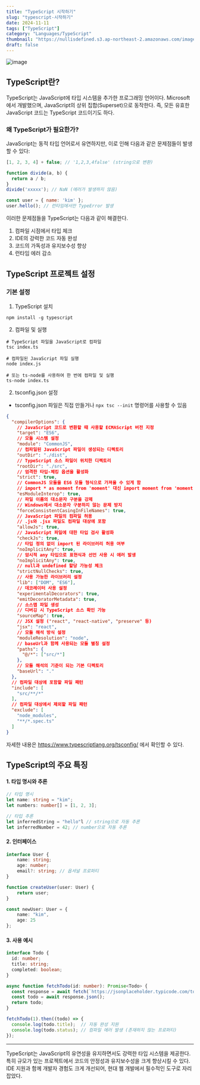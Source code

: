 ```yaml
---
title: "TypeScript 시작하기"
slug: "typescript-시작하기"
date: 2024-11-11
tags: ["TypeScript"]
category: "Languages/TypeScript"
thumbnail: "https://nullisdefined.s3.ap-northeast-2.amazonaws.com/images/bdb3fceafe9378092615c3f6ddf659a2.png"
draft: false
---
```

![image](https://nullisdefined.s3.ap-northeast-2.amazonaws.com/images/bdb3fceafe9378092615c3f6ddf659a2.png)

## TypeScript란?
TypeScript는 JavaScript에 타입 시스템을 추가한 프로그래밍 언어이다. Microsoft에서 개발했으며, JavaScript의 상위 집합(Superset)으로 동작한다. 즉, 모든 유효한 JavaScript 코드는 TypeScript 코드이기도 하다.

### 왜 TypeScript가 필요한가?
JavaScript는 동적 타입 언어로서 유연하지만, 이로 인해 다음과 같은 문제점들이 발생할 수 있다:
```js
[1, 2, 3, 4] + false; // '1,2,3,4false' (string으로 변환)

function divide(a, b) {
  return a / b;
}
divide('xxxxx'); // NaN (에러가 발생하지 않음)

const user = { name: 'kim' };
user.hello(); // 런타임에서만 TypeError 발생
```

이러한 문제점들을 TypeScript는 다음과 같이 해결한다.
1. 컴파일 시점에서 타입 체크
2. IDE의 강력한 코드 자동 완성
3. 코드의 가독성과 유지보수성 향상
4. 런타임 에러 감소

## TypeScript 프로젝트 설정
### 기본 설정
1. TypeScript 설치
```shell
npm install -g typescript
```

2. 컴파일 및 실행
```shell
# TypeScript 파일을 JavaScript로 컴파일
tsc index.ts

# 컴파일된 JavaScript 파일 실행
node index.js

# 또는 ts-node를 사용하여 한 번에 컴파일 및 실행
ts-node index.ts
```

2. tsconfig.json 설정
- tsconfig.json 파일은 직접 만들거나 `npx tsc --init` 명령어를 사용할 수 있음
```json
{
  "compilerOptions": {
    // JavaScript 코드로 변환할 때 사용할 ECMAScript 버전 지정
    "target": "ES6",
    // 모듈 시스템 설정
    "module": "CommonJS",
    // 컴파일된 JavaScript 파일이 생성되는 디렉토리
    "outDir": "./dist",
    // TypeScript 소스 파일이 위치한 디렉토리
    "rootDir": "./src",
    // 엄격한 타입-체킹 옵션을 활성화
    "strict": true,
    // CommonJS 모듈을 ES6 모듈 형식으로 가져올 수 있게 함
    // import * as moment from 'moment' 대신 import moment from 'moment' 사용 가능
    "esModuleInterop": true,
    // 파일 이름의 대소문자 구분을 강제
    // Windows에서 대소문자 구분하지 않는 문제 방지
    "forceConsistentCasingInFileNames": true,
    // JavaScript 파일의 컴파일 허용
    // .js와 .jsx 파일도 컴파일 대상에 포함
    "allowJs": true,
    // JavaScript 파일에 대한 타입 검사 활성화
    "checkJs": true,
    // 타입 정의 없이 import 된 라이브러리 허용 여부
    "noImplicitAny": true,
    // 암시적 any 타입으로 표현식과 선언 사용 시 에러 발생
    "noImplicitAny": true,
    // null과 undefined 할당 가능성 체크
    "strictNullChecks": true,
    // 사용 가능한 라이브러리 설정
    "lib": ["DOM", "ES6"],
    // 데코레이터 사용 설정
    "experimentalDecorators": true,
    "emitDecoratorMetadata": true,
    // 소스맵 파일 생성
    // 디버깅 시 TypeScript 소스 확인 가능
    "sourceMap": true,
    // JSX 설정 ("react", "react-native", "preserve" 등)
    "jsx": "react",
    // 모듈 해석 방식 설정
    "moduleResolution": "node",
    // baseUrl과 함께 사용되는 모듈 별칭 설정
    "paths": {
      "@/*": ["src/*"]
    },
    // 모듈 해석의 기준이 되는 기본 디렉토리
    "baseUrl": "."
  },
  // 컴파일 대상에 포함할 파일 패턴
  "include": [
    "src/**/*"
  ],
  // 컴파일 대상에서 제외할 파일 패턴
  "exclude": [
    "node_modules",
    "**/*.spec.ts"
  ]
}
```
자세한 내용은 https://www.typescriptlang.org/tsconfig/ 에서 확인할 수 있다.
## TypeScript의 주요 특징
#### 1. 타입 명시와 추론
```ts
// 타입 명시
let name: string = "kim";
let numbers: number[] = [1, 2, 3];

// 타입 추론
let inferredString = "hello"l // string으로 자동 추론
let inferredNumber = 42; // number으로 자동 추론
```

#### 2. 인터페이스
```ts
interface User {
	name: string;
	age: number;
	email?: string; // 옵셔널 프로퍼티
}

function createUser(user: User) {
	return user;
}

const newUser: User = {
	name: "kim",
	age: 25
};
```

#### 3. 사용 예시
```ts
interface Todo {
  id: number;
  title: string;
  completed: boolean;
}

async function fetchTodo(id: number): Promise<Todo> {
  const response = await fetch(`https://jsonplaceholder.typicode.com/todos/${id}`);
  const todo = await response.json();
  return todo;
}

fetchTodo(1).then((todo) => {
  console.log(todo.title);  // 자동 완성 지원
  console.log(todo.status); // 컴파일 에러 발생 (존재하지 않는 프로퍼티)
});
```

---
TypeScript는 JavaScript의 유연성을 유지하면서도 강력한 타입 시스템을 제공한다. 특히 규모가 있는 프로젝트에서 코드의 안정성과 유지보수성을 크게 향상시킬 수 있다. IDE 지원과 함께 개발자 경험도 크게 개선되어, 현대 웹 개발에서 필수적인 도구로 자리잡았다.